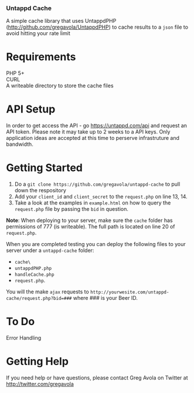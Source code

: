 ### Untappd Cache ###


A simple cache library that uses UntappdPHP (http://github.com/gregavola/UntappdPHP) to cache results to a ```json``` file to avoid hitting your rate limit

# Requirements
PHP 5+<br />
CURL<br />
A writeable directory to store the cache files<br />

# API Setup
In order to get access the API - go https://untappd.com/api and request an API token. Please note it may take up to 2 weeks to a API keys. Only application ideas are accepted at this time to perserve infrastruture and bandwidth.

# Getting Started

1. Do a ```git clone https://github.com/gregavola/untappd-cache``` to pull down the respository
2. Add your ```client_id``` and ```client_secret``` to the ```request.php``` on line 13, 14.
3. Take a look at the examples in ```example.html``` on how to query the ```request.php``` file by passing the ```bid``` in question.

**Note**: When deploying to your server, make sure the ```cache``` folder has permissions of 777 (is writeable). The full path is located on line 20 of ```request.php```.

When you are completed testing you can deploy the following files to your server under a ```untappd-cache``` folder:
- ```cache\```
- ```untappdPHP.php```
- ```handleCache.php```
- ```request.php```.

You will the make ```ajax``` requests to ```http://yourwesite.com/untappd-cache/request.php?bid=###``` where ### is your Beer ID.

# To Do
Error Handling

# Getting Help
If you need help or have questions, please contact Greg Avola on Twitter at http://twitter.com/gregavola
